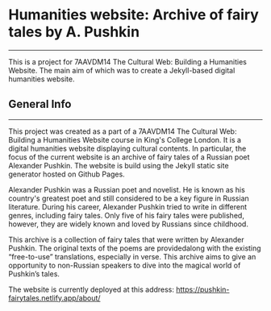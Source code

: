 # Humanities website: Archive of fairy tales by A. Pushkin
***
This is a project for 7AAVDM14 The Cultural Web: Building a Humanities Website. The main aim of which was to create a Jekyll-based digital humanities website. 

## General Info
***
This project was created as a part of a 7AAVDM14 The Cultural Web: Building a Humanities Website course in King's College London. It is a digital humanities website displaying cultural contents. In particular, the focus of the current website is an archive of fairy tales of a Russian poet Alexander Pushkin. The website is build using the Jekyll static site generator hosted on Github Pages. 

Alexander Pushkin was a Russian poet and novelist. He is known as his country's greatest poet and still considered to be a key figure in Russian literature. During his career, Alexander Pushkin tried to write in different genres, including fairy tales. Only five of his fairy tales were published, however, they are widely known and loved by Russians since childhood.

This archive is a collection of fairy tales that were written by Alexander Pushkin. The original texts of the poems are providedalong with the existing “free-to-use” translations, especially in verse. This archive aims to give an opportunity to non-Russian speakers to dive into the magical world of Pushkin’s tales.

The website is currently deployed at this address: https://pushkin-fairytales.netlify.app/about/